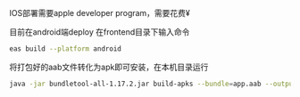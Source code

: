 IOS部署需要apple developer program，需要花费¥

目前在android端deploy
在frontend目录下输入命令
```sh
eas build --platform android
```

将打包好的aab文件转化为apk即可安装，在本机目录运行
```sh
java -jar bundletool-all-1.17.2.jar build-apks --bundle=app.aab --output=app.apks --mode=universal --ks=test.keystore --ks-pass=pass:Yrch031022 --ks-key-alias=testalias
```